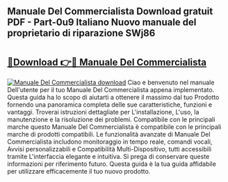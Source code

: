 ## Manuale Del Commercialista Download gratuit PDF - Part-0u9 Italiano Nuovo manuale del proprietario di riparazione SWj86

# <h2><a href="http://dfdwix.blite.top/?on=Manuale+Del+Commercialista">🔗Download 👉🔴 Manuale Del Commercialista</a></h2>

[![Manuale Del Commercialista download](https://i.imgur.com/lujVjoI.png)](http://dfdwix.blite.top/?on=Manuale+Del+Commercialista)
Ciao e benvenuto nel manuale Dell'utente per il tuo Manuale Del Commercialista appena implementato. Questa guida ha lo scopo di aiutarti a ottenere il massimo dal tuo Prodotto fornendo una panoramica completa delle sue caratteristiche, funzioni e vantaggi. Troverai istruzioni dettagliate per L'installazione, L'uso, la manutenzione e la risoluzione dei problemi. Compatibile con le principali marche questo Manuale Del Commercialista è compatibile con le principali marche di prodotti compatibili. Le funzionalità avanzate di Manuale Del Commercialista includono monitoraggio in tempo reale, comandi vocali, Avvisi personalizzabili e Compatibilità Multi-Dispositivo, tutti accessibili tramite L'interfaccia elegante e intuitiva. Si prega di conservare queste informazioni per riferimento futuro. Questa guida è la tua guida affidabile per utilizzare efficacemente il tuo nuovo prodotto.
